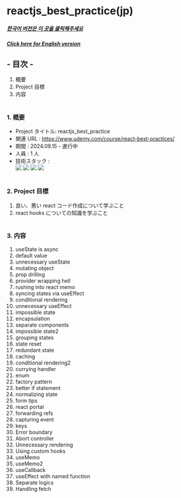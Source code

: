 # reactjs_best_practice(jp)

##### [한국어 버전은 이 곳을 클릭해주세요](README.md)

##### [Click here for English version](README_EN.md)

## - 目次 -

1. 概要
2. Project 目標
3. 内容
   </br>
   </br>

### 1. 概要

- Project タイトル: reactjs_best_practice
- 関連 URL : https://www.udemy.com/course/react-best-practices/
- 期間 : 2024.09.15 - 進行中
- 人員 : 1 人
- 技術スタック : </br>
  <img src="https://img.shields.io/badge/HTML5-E34F26?style=for-the-badge&logo=HTML5&logoColor=white">
  <img src="https://img.shields.io/badge/CSS3-1572B6?style=for-the-badge&logo=CSS3&logoColor=white">
  <img src="https://img.shields.io/badge/Typescript-3178C6?style=for-the-badge&logo=Typescript&logoColor=white">
  <img src="https://img.shields.io/badge/React-61DAFB?style=for-the-badge&logo=react&logoColor=white">
  </br>
  </br>

### 2. Project 目標

1. 良い、悪い react コード作成について学ぶこと
2. react hooks についての知識を学ぶこと
   </br>
   </br>

### 3. 内容

1. useState is async
2. default value
3. unnecessary useState
4. mutating object
5. prop drilling
6. provider wrapping hell
7. rushing into react memo
8. syncing states via useEffect
9. conditional rendering
10. unnecessary useEffect
11. impossible state
12. encapsulation
13. separate components
14. impossible state2
15. grouping states
16. state reset
17. redundant state
18. caching
19. conditional rendering2
20. currying handler
21. enum
22. factory pattern
23. better if statement
24. normalizing state
25. form tips
26. react portal
27. forwarding refs
28. capturing event
29. keys
30. Error boundary
31. Abort controller
32. Unnecessary rendering
33. Using custom hooks
34. useMemo
35. useMemo2
36. useCallback
37. useEffect with named function
38. Separate logics
39. Handling fetch
